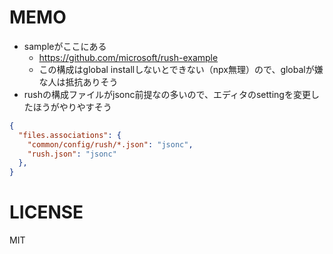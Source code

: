 # MEMO

- sampleがここにある
  - https://github.com/microsoft/rush-example
  - この構成はglobal installしないとできない（npx無理）ので、globalが嫌な人は抵抗ありそう
- rushの構成ファイルがjsonc前提なの多いので、エディタのsettingを変更したほうがやりやすそう
```json
{
  "files.associations": {
    "common/config/rush/*.json": "jsonc",
    "rush.json": "jsonc"
  },
}
```
# LICENSE
MIT